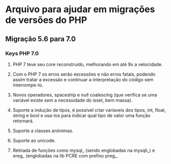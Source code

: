 # Arquivo para ajudar em migrações de versões do PHP
## Migração 5.6 para 7.0
### Keys PHP 7.0

1. PHP 7 teve seu core reconstruido, melhorando em até 9x a velocidade.

2. Com o PHP 7 os erros serão excessões e não erros fatais, podendo assim tratar a excessão e continuar a interpretação do código sem interrompe-lo.

3. Novos operadores, spaceship e null coalescing (que verifica se uma variável existe sem a necessidade do isset, bem massa).

4. Suporte a indução de tipos, é possivel criar variaveis dos tipos, int, float, string e bool e usa-los para indicar qual tipo de valor uma função retornará.

5. Suporte a classes anônimas.

6. Suporte ao unicode.

7. Retirada de funções como mysql_ (sendo englobadas na mysqli_) e ereg_ (englobadas na lib PCRE com prefixo preg_.
